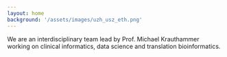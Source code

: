 ```yaml
---
layout: home
background: '/assets/images/uzh_usz_eth.png'
---
```


We are an interdisciplinary team lead by Prof. Michael Krauthammer working on clinical informatics, data science and translation bioinformatics.


